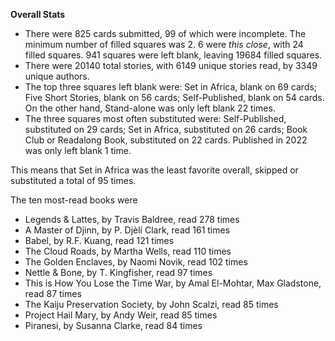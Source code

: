 **Overall Stats**

* There were 825 cards submitted, 99 of which were incomplete. The minimum number of filled squares was 2. 6 were _this close_, with 24 filled squares. 941 squares were left blank, leaving 19684 filled squares.
* There were 20140 total stories, with 6149 unique stories read, by 3349 unique authors.
* The top three squares left blank were: Set in Africa, blank on 69 cards; Five Short Stories, blank on 56 cards; Self-Published, blank on 54 cards. On the other hand, Stand-alone was only left blank 22 times.
* The three squares most often substituted were: Self-Published, substituted on 29 cards; Set in Africa, substituted on 26 cards; Book Club or Readalong Book, substituted on 22 cards. Published in 2022 was only left blank 1 time.

This means that Set in Africa was the least favorite overall, skipped or substituted a total of 95 times.

The ten most-read books were

* Legends & Lattes, by Travis Baldree, read 278 times
* A Master of Djinn, by P. Djèlí Clark, read 161 times
* Babel, by R.F. Kuang, read 121 times
* The Cloud Roads, by Martha Wells, read 110 times
* The Golden Enclaves, by Naomi Novik, read 102 times
* Nettle & Bone, by T. Kingfisher, read 97 times
* This is How You Lose the Time War, by Amal El-Mohtar, Max Gladstone, read 87 times
* The Kaiju Preservation Society, by John Scalzi, read 85 times
* Project Hail Mary, by Andy Weir, read 85 times
* Piranesi, by Susanna Clarke, read 84 times